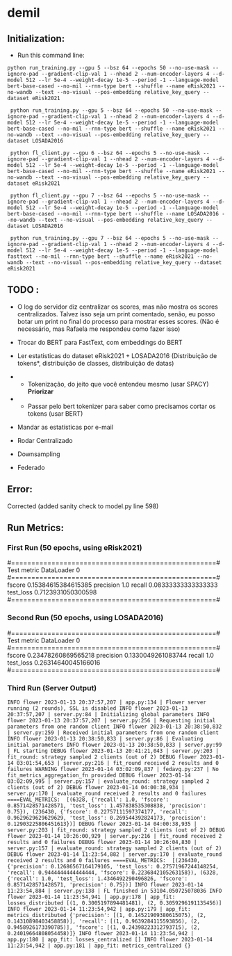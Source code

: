 # demil

## Initialization:
 - Run this command line:
 
 ```
 python run_training.py --gpu 5 --bsz 64 --epochs 50 --no-use-mask --ignore-pad --gradient-clip-val 1 --nhead 2 --num-encoder-layers 4 --d-model 512 --lr 5e-4 --weight-decay 1e-5 --period -1 --language-model bert-base-cased --no-mil --rnn-type bert --shuffle --name eRisk2021 --no-wandb --text --no-visual --pos-embedding relative_key_query --dataset eRisk2021

  python run_training.py --gpu 5 --bsz 64 --epochs 50 --no-use-mask --ignore-pad --gradient-clip-val 1 --nhead 2 --num-encoder-layers 4 --d-model 512 --lr 5e-4 --weight-decay 1e-5 --period -1 --language-model bert-base-cased --no-mil --rnn-type bert --shuffle --name eRisk2021 --no-wandb --text --no-visual --pos-embedding relative_key_query --dataset LOSADA2016

  python fl_client.py --gpu 6 --bsz 64 --epochs 5 --no-use-mask --ignore-pad --gradient-clip-val 1 --nhead 2 --num-encoder-layers 4 --d-model 512 --lr 5e-4 --weight-decay 1e-5 --period -1 --language-model bert-base-cased --no-mil --rnn-type bert --shuffle --name eRisk2021 --no-wandb --text --no-visual --pos-embedding relative_key_query --dataset eRisk2021

  python fl_client.py --gpu 7 --bsz 64 --epochs 5 --no-use-mask --ignore-pad --gradient-clip-val 1 --nhead 2 --num-encoder-layers 4 --d-model 512 --lr 5e-4 --weight-decay 1e-5 --period -1 --language-model bert-base-cased --no-mil --rnn-type bert --shuffle --name LOSADA2016 --no-wandb --text --no-visual --pos-embedding relative_key_query --dataset LOSADA2016

  python run_training.py --gpu 7 --bsz 64 --epochs 5 --no-use-mask --ignore-pad --gradient-clip-val 1 --nhead 2 --num-encoder-layers 4 --d-model 512 --lr 5e-4 --weight-decay 1e-5 --period -1 --language-model fasttext --no-mil --rnn-type bert --shuffle --name eRisk2021 --no-wandb --text --no-visual --pos-embedding relative_key_query --dataset eRisk2021
 ```

## TODO : 

 - O log do servidor diz centralizar os scores, mas não mostra os scores centralizados. Talvez isso seja um print comentado, senão, eu posso botar um print no final do processo para mostrar esses scores. (Não é necessário, mas Rafaela me respondeu como fazer isso)

 - Trocar do BERT para FastText, com embeddings do BERT

 - Ler estatisticas do dataset eRisk2021 + LOSADA2016 (Distribuição de tokens*, distribuição de classes, distribuição de datas)

 - - Tokenização, do jeito que você entendeu mesmo (usar SPACY) **Priorizar**

 - - Passar pelo bert tokenizer para saber como precisamos cortar os tokens (usar BERT)

 - Mandar as estatísticas por e-mail

 - Rodar Centralizado

 - Downsampling

 - Federado




## Error:

Corrected (added sanity check to model.py line 598)

## Run Metrics:

### First Run (50 epochs, using eRisk2021)
#===================================================#
       Test metric             DataLoader 0
#===================================================#
         fscore             0.15384615384615385
        precision                   1.0
         recall             0.08333333333333333
        test_loss           0.7123931050300598
#===================================================#

### Second Run (50 epochs, using LOSADA2016)
#===================================================#
       Test metric             DataLoader 0
#===================================================#
         fscore             0.23478260869565218
        precision           0.1330049261083744
         recall                     1.0
        test_loss           0.26314640045166016
#===================================================#

### Third Run (Server Output)

`
INFO flower 2023-01-13 20:37:57,207 | app.py:134 | Flower server running (2 rounds), SSL is disabled
INFO flower 2023-01-13 20:37:57,207 | server.py:84 | Initializing global parameters
INFO flower 2023-01-13 20:37:57,207 | server.py:256 | Requesting initial parameters from one random client
INFO flower 2023-01-13 20:38:50,832 | server.py:259 | Received initial parameters from one random client
INFO flower 2023-01-13 20:38:50,833 | server.py:86 | Evaluating initial parameters
INFO flower 2023-01-13 20:38:50,833 | server.py:99 | FL starting
DEBUG flower 2023-01-13 20:41:21,043 | server.py:203 | fit_round: strategy sampled 2 clients (out of 2)
DEBUG flower 2023-01-14 03:01:54,653 | server.py:216 | fit_round received 2 results and 0 failures
WARNING flower 2023-01-14 03:02:09,837 | fedavg.py:237 | No fit_metrics_aggregation_fn provided
DEBUG flower 2023-01-14 03:02:09,995 | server.py:157 | evaluate_round: strategy sampled 2 clients (out of 2)
DEBUG flower 2023-01-14 04:00:38,934 | server.py:170 | evaluate_round received 2 results and 0 failures
====EVAL_METRICS:  [(6328, {'recall': 1.0, 'fscore': 0.8571428571428571, 'test_loss': 1.457838535308838, 'precision': 0.75}), (236430, {'fscore': 0.22757111597374177, 'recall': 0.9629629629629629, 'test_loss': 0.269544392824173, 'precision': 0.12903225806451613})]
DEBUG flower 2023-01-14 04:00:38,935 | server.py:203 | fit_round: strategy sampled 2 clients (out of 2)
DEBUG flower 2023-01-14 10:26:00,929 | server.py:216 | fit_round received 2 results and 0 failures
DEBUG flower 2023-01-14 10:26:04,830 | server.py:157 | evaluate_round: strategy sampled 2 clients (out of 2)
DEBUG flower 2023-01-14 11:23:54,882 | server.py:170 | evaluate_round received 2 results and 0 failures
====EVAL_METRICS:  [(236430, {'precision': 0.12686567164179105, 'test_loss': 0.27571967244148254, 'recall': 0.9444444444444444, 'fscore': 0.2236842105263158}), (6328, {'recall': 1.0, 'test_loss': 1.4346492290496826, 'fscore': 0.8571428571428571, 'precision': 0.75})]
INFO flower 2023-01-14 11:23:54,884 | server.py:138 | FL finished in 53104.050725078036
INFO flower 2023-01-14 11:23:54,941 | app.py:178 | app_fit: losses_distributed [(1, 0.3005197894481481), (2, 0.3059296191135456)]
INFO flower 2023-01-14 11:23:54,942 | app.py:179 | app_fit: metrics_distributed {'precision': [(1, 0.14521909380615075), (2, 0.14310898403458858)], 'recall': [(1, 0.9639284115593856), (2, 0.9458926173390785)], 'fscore': [(1, 0.24398223312793715), (2, 0.24019664808054458)]}
INFO flower 2023-01-14 11:23:54,942 | app.py:180 | app_fit: losses_centralized []
INFO flower 2023-01-14 11:23:54,942 | app.py:181 | app_fit: metrics_centralized {}
`